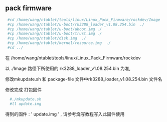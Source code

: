 ## pack firmware ##
```bash
 #cd /home/wang/ntablet/tools/linux/Linux_Pack_Firmware/rockdev/Image
 #cp /home/wang/ntablet/u-boot/rk3288_loader_v1.08.254.bin  ./
 #cp /home/wang/ntablet/u-boot/uboot.img ./
 #cp /home/wang/ntablet/u-boot/trust.img ./
 #cp /home/wang/ntablet/disk.img  ./
 #cp /home/wang/ntablet/kernel/resource.img  ./
 #cd ../
```  

 在 /home/wang/ntablet/tools/linux/Linux_Pack_Firmware/rockdev
 
 以 ./Image 路径下所使用的 rk3288_loader_v1.08.254.bin 为准,
 
 修改mkupdate.sh 和 package-file 文件中rk3288_loader_v1.08.254.bin 文件名  
  
  修改完成 打包固件
```bash 
  #./mkupdate.sh
  #ll update.img
```
   得到的固件 : ' update.img ' ,  请参考烧写教程写入此固件使用